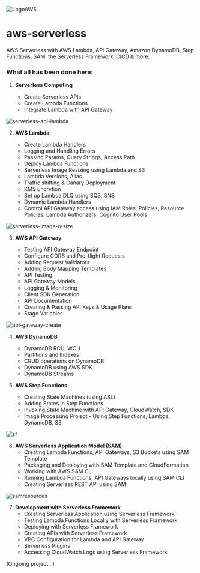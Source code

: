 ![LogoAWS](https://user-images.githubusercontent.com/26769575/95014766-a7686680-0666-11eb-8ead-99fc25305a92.png)

# aws-serverless
AWS Serverless with AWS Lambda, API Gateway, Amazon DynamoDB, Step Functions, SAM, the Serverless Framework, CICD &amp; more.

### What all has been done here:

1. **Serverless Computing**

    - Create Serverless APIs
    - Create Lambda Functions
    - Integrate Lambda with API Gateway
    
![serverless-api-lambda](https://user-images.githubusercontent.com/26769575/97874680-5b7d1000-1d3f-11eb-8431-37a9771ccad2.png)

2. **AWS Lambda**

    - Create Lambda Handlers  
    - Logging and Handling Errors
    - Passing Params, Query Strings, Access Path
    - Deploy Lambda Functions
    - Serverless Image Resizing using Lambda and S3
    - Lambda Versions, Alias
    - Traffic shifting & Canary Deployment
    - KMS Encrytion
    - Set up Lambda DLQ using SQS, SNS
    - Dynamic Lambda Handlers
    - Control API Gateway access using IAM Roles, Policies, Resource Policies, Lambda Authorizers, Cognito User Pools
    
![serverless-image-resize](https://user-images.githubusercontent.com/26769575/98078048-516e2500-1e97-11eb-9132-e253de3f3a76.png)

3. **AWS API Gateway**

    - Testing API Gateway Endpoint
    - Configure CORS and Pre-flight Requests
    - Adding Request Validators
    - Adding Body Mapping Templates
    - API Testing
    - API Gateway Models
    - Logging & Monitoring
    - Client SDK Generation
    - API Documentation
    - Creating & Passing API Keys & Usage Plans
    - Stage Variables
    
![api-gateway-create](https://user-images.githubusercontent.com/26769575/98260341-38ee2f80-1fa9-11eb-91a1-300680d4897a.JPG)

4. **AWS DynamoDB**

    - DynamoDB RCU, WCU
    - Partitions and Indexes
    - CRUD operations on DynamoDB
    - DynamoDB using AWS SDK
    - DynamoDB Streams
    
5. **AWS Step Functions**
    - Creating State Machines (using ASL)
    - Adding States in Step Functions
    - Invoking State Machine with API Gateway, CloudWatch, SDK
    - Image Processing Project - Using Step Functions, Lambda, DynamoDB, S3
    
![sf](https://user-images.githubusercontent.com/26769575/99347347-ea039c80-28bc-11eb-8402-dc4190af6015.JPG)

6. **AWS Serverless Application Model (SAM)**
    - Creating Lambda Functions, API Gateways, S3 Buckets using SAM Template
    - Packaging and Deploying with SAM Template and CloudFormation
    - Working with AWS SAM CLI
    - Running Lambda Functions, API Gateways locally using SAM CLI
    - Creating Serverless REST API using SAM
    
![samresources](https://user-images.githubusercontent.com/26769575/99364963-a9b41680-28dc-11eb-8f91-1e7ba6075b1e.JPG)

7. **Development with Serverless Framework**
    - Creating Serverless Application using Serverless Framework
    - Testing Lambda Functions Locally with Serverless Framework
    - Deploying with Serverless Framework
    - Creating APIs with Serverless Framework
    - VPC Configuration for Lambda and API Gateway
    - Serverless Plugins
    - Accessing CloudWatch Logs using Serverless Framework

(Ongoing project...)    
